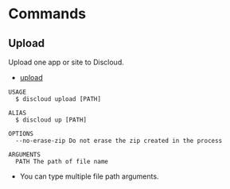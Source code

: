 # Commands

## Upload

Upload one app or site to Discloud.

- [upload](#upload)

```sh-session
USAGE
  $ discloud upload [PATH]

ALIAS
  $ discloud up [PATH]

OPTIONS
  --no-erase-zip Do not erase the zip created in the process

ARGUMENTS
  PATH The path of file name
```

- You can type multiple file path arguments.
